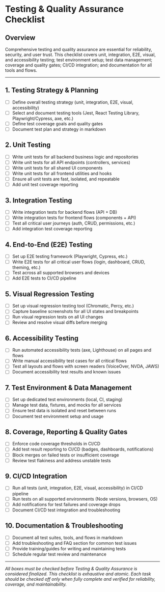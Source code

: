 # Testing & Quality Assurance Checklist

## Overview

Comprehensive testing and quality assurance are essential for reliability, security, and user trust. This checklist covers unit, integration, E2E, visual, and accessibility testing; test environment setup; test data management; coverage and quality gates; CI/CD integration; and documentation for all tools and flows.

---

## 1. Testing Strategy & Planning
- [ ] Define overall testing strategy (unit, integration, E2E, visual, accessibility)
- [ ] Select and document testing tools (Jest, React Testing Library, Playwright/Cypress, axe, etc.)
- [ ] Define test coverage goals and quality gates
- [ ] Document test plan and strategy in markdown

## 2. Unit Testing
- [ ] Write unit tests for all backend business logic and repositories
- [ ] Write unit tests for all API endpoints (controllers, services)
- [ ] Write unit tests for all shared UI components
- [ ] Write unit tests for all frontend utilities and hooks
- [ ] Ensure all unit tests are fast, isolated, and repeatable
- [ ] Add unit test coverage reporting

## 3. Integration Testing
- [ ] Write integration tests for backend flows (API + DB)
- [ ] Write integration tests for frontend flows (components + API)
- [ ] Test all critical user journeys (auth, CRUD, permissions, etc.)
- [ ] Add integration test coverage reporting

## 4. End-to-End (E2E) Testing
- [ ] Set up E2E testing framework (Playwright, Cypress, etc.)
- [ ] Write E2E tests for all critical user flows (login, dashboard, CRUD, theming, etc.)
- [ ] Test across all supported browsers and devices
- [ ] Add E2E tests to CI/CD pipeline

## 5. Visual Regression Testing
- [ ] Set up visual regression testing tool (Chromatic, Percy, etc.)
- [ ] Capture baseline screenshots for all UI states and breakpoints
- [ ] Run visual regression tests on all UI changes
- [ ] Review and resolve visual diffs before merging

## 6. Accessibility Testing
- [ ] Run automated accessibility tests (axe, Lighthouse) on all pages and flows
- [ ] Write manual accessibility test cases for all critical flows
- [ ] Test all layouts and flows with screen readers (VoiceOver, NVDA, JAWS)
- [ ] Document accessibility test results and known issues

## 7. Test Environment & Data Management
- [ ] Set up dedicated test environments (local, CI, staging)
- [ ] Manage test data, fixtures, and mocks for all services
- [ ] Ensure test data is isolated and reset between runs
- [ ] Document test environment setup and usage

## 8. Coverage, Reporting & Quality Gates
- [ ] Enforce code coverage thresholds in CI/CD
- [ ] Add test result reporting to CI/CD (badges, dashboards, notifications)
- [ ] Block merges on failed tests or insufficient coverage
- [ ] Review test flakiness and address unstable tests

## 9. CI/CD Integration
- [ ] Run all tests (unit, integration, E2E, visual, accessibility) in CI/CD pipeline
- [ ] Run tests on all supported environments (Node versions, browsers, OS)
- [ ] Add notifications for test failures and coverage drops
- [ ] Document CI/CD test integration and troubleshooting

## 10. Documentation & Troubleshooting
- [ ] Document all test suites, tools, and flows in markdown
- [ ] Add troubleshooting and FAQ section for common test issues
- [ ] Provide training/guides for writing and maintaining tests
- [ ] Schedule regular test review and maintenance

---

*All boxes must be checked before Testing & Quality Assurance is considered finalized. This checklist is exhaustive and atomic. Each task should be checked off only when fully complete and verified for reliability, coverage, and maintainability.* 